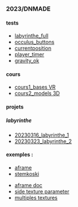 ### 2023/DNMADE

#### tests
* [labyrinthe_full](./cours/work/labyrinthe_full.html)
* [occulus_buttons](./tests/oculus_buttons.html)
* [currentposition](./tests/currentposition.html)
* [player_timer](./cours/work/player_timer.html)
* [gravity_ok](./cours/work/gravity_ok.html)

#### cours
* [cours1_bases VR](./cours/cours1/README.md)
* [cours2_models 3D](./cours/cours2/README.md)
<!-- * [cours3_eclairage](./cours/cours3/README.md) -->
<!-- * [cours4_projet](./cours/cours4/README.md) -->

#### projets
##### labyrinthe
* [20230316_labyrinthe_1](./rendus/20230316/README.md)
* [20230323_labyrinthe_2](./rendus/20230323/README.md)

#### exemples :
* [aframe](https://aframe.io/aframe/examples/)
* [stemkoski](https://stemkoski.github.io/A-Frame-Examples/)


<!-- textures -->
* [aframe doc](https://aframe.io/docs/1.4.0/components/material.html)
* [side texture parameter](https://aframe.io/docs/0.3.0/components/material.html#properties)
* [multiples textures](https://github.com/elbobo/aframe-multisrc-component)

